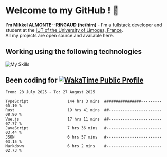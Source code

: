 # Welcome to my GitHub ! 🌃

**I'm Mikkel ALMONTE--RINGAUD (he/him)** - I'm a fullstack developer and student at the [IUT of the University of Limoges, France](https://iut.unilim.fr). \
All my projects are open source and available here.

## Working using the following technologies

![My Skills](https://skillicons.dev/icons?i=solidjs,pnpm,nodejs,ts,js,vercel,netlify,html,css,rust,astro,git,vue,md,electron,figma,github,bash,bun,cloudflare,py,tailwind,nginx,npm,tauri,vite,zig,yarn,windicss,dart,flutter,kotlin&theme=dark)

## Been coding for [![WakaTime Public Profile](https://wakatime.com/badge/user/0839e595-e07a-435c-8d59-ed95f2a3d6dd.svg?style=flat-square)](https://wakatime.com/@0839e595-e07a-435c-8d59-ed95f2a3d6dd)

<!--START_SECTION:waka-->

```plain
From: 28 July 2025 - To: 27 August 2025

TypeScript                 144 hrs 3 mins  ################---------   65.10 %
Rust                       19 hrs 41 mins  ##-----------------------   08.90 %
Vue.js                     17 hrs 11 mins  ##-----------------------   07.77 %
JavaScript                 7 hrs 36 mins   #------------------------   03.44 %
JSON                       6 hrs 57 mins   #------------------------   03.15 %
Markdown                   6 hrs 2 mins    #------------------------   02.73 %
```

<!--END_SECTION:waka-->
